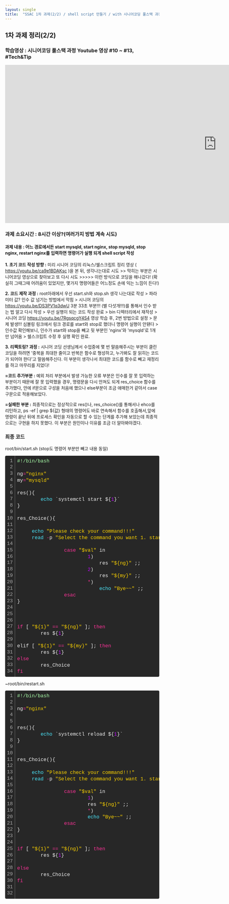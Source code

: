 ```yaml
---
layout: single
title:  "SSAC 1차 과제(2/2) / shell script 만들기 / with 시니어코딩 풀스택 과정 Youtube"
---
```



## 1차 과제 정리(2/2) ##
### 학습영상 : 시니어코딩 풀스택 과정 Youtube 영상 #10 ~ #13, #Tech&Tip ###
<iframe width="1380" height="516" src="https://www.youtube.com/embed/ca9e1BDAKsc?list=PLEOnZ6GeucBVj0V5JFQx_6XBbZrrynzMh" title="YouTube video player" frameborder="0" allow="accelerometer; autoplay; clipboard-write; encrypted-media; gyroscope; picture-in-picture" allowfullscreen></iframe>


### 과제 소요시간 : 8시간 이상?(여러가지 방법 계속 시도) ### 

#### 과제 내용 : 어느 경로에서든 start mysqld, start nginx, stop mysqld, stop nginx, restart nginx를 입력하면 명령어가 실행 되게 shell script 작성

**1. 초기 코드 작성 방향 :** 미리 시니어 코딩의 리눅스/쉘스크립트 정리 영상 ( <https://youtu.be/ca9e1BDAKsc> )을 본 뒤, 생각나는대로 시도 >> 막히는 부분은 시니어코딩 영상으로 찾아보고 또 다시 시도 >>>>> 이런 방식으로 코딩을 해나갔다! (확실히 그때그때 어려움이 있었지만, 몇가지 명령어들은 어느정도 손에 익는 느낌이 든다!)

**2. 코드 제작 과정 :** root아래에서 우선 start.sh와 stop.sh 생각 나는대로 작성 > 파라미터 값? 인수 값 넘기는 방법에서 막힘 > 시니어 코딩의 <https://youtu.be/DS3PV1q3dwU> 3분 33초 부분!!! (별 다섯개!!!)를 통해서 인수 받는 법 알고 다시 작성 > 우선 실행이 되는 코드 작성 완료 > bin 디렉터리에서 재작성 >   시니어 코딩 <https://youtu.be/7RgsqcgY4S4> 영상 학습 후, 2번 방법으로 설정 >  문제 발생!!! 심볼링 링크에서 링크 경로를 start와 stop로 했더니 명령어 실행이 안됀다 > 인수값 확인해보니, 인수가 start와 stop을 빼고 뒷 부분인 'nginx'와 'mysqld'로 1개만 넘어옴 > 쉘스크립트 수정 후 실행 확인 완료.

**3. 리팩토링? 과정 :**  시니어 코딩 선생님께서 수업중에 몇 번 말씀해주시는 부분이 클린 코딩을 하려면 '중복을 최대한 줄이고 반복은 함수로 형성하고, 누가봐도 잘 읽히는 코드가 되어야 한다'고 말씀해주신다. 이 부분이 생각나서 최대한 코드를 함수로 빼고 재정리를 하고 마무리를 지었다! 

**=코드 추가부분 :**  예외 처리 부분에서 발생 가능한 오류 부분은 인수를 잘 못 입력하는 부분이기 때문에 잘 못 입력했을 경우, 명령문을 다시 안쳐도 되게 res_choice 함수를 추가했다, 안에 if문으로 구성을 처음에 했으나 else부분이 조금 애매한거 같아서 case구문으로 적용해보았다. 

**=실패한 부분 :** 최종적으로는 정상적으로 res()나, res_choice()를 통해서나 ehco를 리턴하고, ps -ef | grep ${값} 형태의 명령어도 바로 연속해서 함수를 호출해서,앞에 명령이 끝난 뒤에 프로세스 확인을 자동으로 할 수 있는 단계를 추가해 보았는데 최종적으로는 구현을 하지 못했다. 이 부분은 원인이나 이유를 조금 더 알아봐야겠다.
    


### 최종 코드 ###
 root/bin/start.sh (stop도 명령어 부분만 빼고 내용 동일)
 <div class="colorscripter-code" style="color:#f0f0f0;font-family:Consolas, 'Liberation Mono', Menlo, Courier, monospace !important; position:relative !important;overflow:auto"><table class="colorscripter-code-table" style="margin:0;padding:0;border:none;background-color:#272727;border-radius:4px;" cellspacing="0" cellpadding="0"><tr><td style="padding:6px;border-right:2px solid #4f4f4f"><div style="margin:0;padding:0;word-break:normal;text-align:right;color:#aaa;font-family:Consolas, 'Liberation Mono', Menlo, Courier, monospace !important;line-height:130%"><div style="line-height:130%">1</div><div style="line-height:130%">2</div><div style="line-height:130%">3</div><div style="line-height:130%">4</div><div style="line-height:130%">5</div><div style="line-height:130%">6</div><div style="line-height:130%">7</div><div style="line-height:130%">8</div><div style="line-height:130%">9</div><div style="line-height:130%">10</div><div style="line-height:130%">11</div><div style="line-height:130%">12</div><div style="line-height:130%">13</div><div style="line-height:130%">14</div><div style="line-height:130%">15</div><div style="line-height:130%">16</div><div style="line-height:130%">17</div><div style="line-height:130%">18</div><div style="line-height:130%">19</div><div style="line-height:130%">20</div><div style="line-height:130%">21</div><div style="line-height:130%">22</div><div style="line-height:130%">23</div><div style="line-height:130%">24</div><div style="line-height:130%">25</div><div style="line-height:130%">26</div><div style="line-height:130%">27</div><div style="line-height:130%">28</div><div style="line-height:130%">29</div><div style="line-height:130%">30</div><div style="line-height:130%">31</div><div style="line-height:130%">32</div><div style="line-height:130%">33</div><div style="line-height:130%">34</div></div></td><td style="padding:6px 0;text-align:left"><div style="margin:0;padding:0;color:#f0f0f0;font-family:Consolas, 'Liberation Mono', Menlo, Courier, monospace !important;line-height:130%"><div style="padding:0 6px; white-space:pre; line-height:130%"><span style="color:#aaffaa">#!/bin/bash</span></div><div style="padding:0 6px; white-space:pre; line-height:130%">&nbsp;</div><div style="padding:0 6px; white-space:pre; line-height:130%">ng<span style="color:#0086b3"></span><span style="color:#ff3399">=</span><span style="color:#ffd500">"nginx"</span></div><div style="padding:0 6px; white-space:pre; line-height:130%">my<span style="color:#0086b3"></span><span style="color:#ff3399">=</span><span style="color:#ffd500">"mysqld"</span></div><div style="padding:0 6px; white-space:pre; line-height:130%">&nbsp;</div><div style="padding:0 6px; white-space:pre; line-height:130%">res(){</div><div style="padding:0 6px; white-space:pre; line-height:130%">&nbsp;&nbsp;&nbsp;&nbsp;&nbsp;&nbsp;&nbsp;&nbsp;<span style="color:#4be6fa">echo</span>&nbsp;`systemctl&nbsp;start&nbsp;${<span style="color:#c10aff">1</span>}`</div><div style="padding:0 6px; white-space:pre; line-height:130%">}</div><div style="padding:0 6px; white-space:pre; line-height:130%">&nbsp;</div><div style="padding:0 6px; white-space:pre; line-height:130%">res_Choice(){</div><div style="padding:0 6px; white-space:pre; line-height:130%">&nbsp;</div><div style="padding:0 6px; white-space:pre; line-height:130%">&nbsp;&nbsp;&nbsp;&nbsp;&nbsp;<span style="color:#4be6fa">echo</span>&nbsp;<span style="color:#ffd500">"Please&nbsp;check&nbsp;your&nbsp;command!!!"</span></div><div style="padding:0 6px; white-space:pre; line-height:130%">&nbsp;&nbsp;&nbsp;&nbsp;&nbsp;<span style="color:#4be6fa">read</span>&nbsp;<span style="color:#0086b3"></span><span style="color:#ff3399">-</span>p&nbsp;<span style="color:#ffd500">"Select&nbsp;the&nbsp;command&nbsp;you&nbsp;want&nbsp;1.&nbsp;start&nbsp;${ng}&nbsp;2.&nbsp;start&nbsp;${my}&nbsp;3.&nbsp;exit&nbsp;&gt;&gt;&gt;&gt;&gt;&nbsp;&nbsp;&nbsp;"</span>&nbsp;val</div><div style="padding:0 6px; white-space:pre; line-height:130%">&nbsp;</div><div style="padding:0 6px; white-space:pre; line-height:130%">&nbsp;&nbsp;&nbsp;&nbsp;&nbsp;&nbsp;&nbsp;&nbsp;&nbsp;&nbsp;&nbsp;&nbsp;&nbsp;&nbsp;&nbsp;&nbsp;<span style="color:#ff3399">case</span>&nbsp;<span style="color:#ffd500">"$val"</span>&nbsp;in</div><div style="padding:0 6px; white-space:pre; line-height:130%">&nbsp;&nbsp;&nbsp;&nbsp;&nbsp;&nbsp;&nbsp;&nbsp;&nbsp;&nbsp;&nbsp;&nbsp;&nbsp;&nbsp;&nbsp;&nbsp;&nbsp;&nbsp;&nbsp;&nbsp;&nbsp;&nbsp;&nbsp;&nbsp;<span style="color:#c10aff">1</span>)</div><div style="padding:0 6px; white-space:pre; line-height:130%">&nbsp;&nbsp;&nbsp;&nbsp;&nbsp;&nbsp;&nbsp;&nbsp;&nbsp;&nbsp;&nbsp;&nbsp;&nbsp;&nbsp;&nbsp;&nbsp;&nbsp;&nbsp;&nbsp;&nbsp;&nbsp;&nbsp;&nbsp;&nbsp;&nbsp;&nbsp;&nbsp;&nbsp;res&nbsp;<span style="color:#ffd500">"${ng}"</span>&nbsp;;;</div><div style="padding:0 6px; white-space:pre; line-height:130%">&nbsp;&nbsp;&nbsp;&nbsp;&nbsp;&nbsp;&nbsp;&nbsp;&nbsp;&nbsp;&nbsp;&nbsp;&nbsp;&nbsp;&nbsp;&nbsp;&nbsp;&nbsp;&nbsp;&nbsp;&nbsp;&nbsp;&nbsp;&nbsp;<span style="color:#c10aff">2</span>)</div><div style="padding:0 6px; white-space:pre; line-height:130%">&nbsp;&nbsp;&nbsp;&nbsp;&nbsp;&nbsp;&nbsp;&nbsp;&nbsp;&nbsp;&nbsp;&nbsp;&nbsp;&nbsp;&nbsp;&nbsp;&nbsp;&nbsp;&nbsp;&nbsp;&nbsp;&nbsp;&nbsp;&nbsp;&nbsp;&nbsp;&nbsp;&nbsp;res&nbsp;<span style="color:#ffd500">"${my}"</span>&nbsp;;;</div><div style="padding:0 6px; white-space:pre; line-height:130%">&nbsp;&nbsp;&nbsp;&nbsp;&nbsp;&nbsp;&nbsp;&nbsp;&nbsp;&nbsp;&nbsp;&nbsp;&nbsp;&nbsp;&nbsp;&nbsp;&nbsp;&nbsp;&nbsp;&nbsp;&nbsp;&nbsp;&nbsp;&nbsp;<span style="color:#0086b3"></span><span style="color:#ff3399">*</span>)</div><div style="padding:0 6px; white-space:pre; line-height:130%">&nbsp;&nbsp;&nbsp;&nbsp;&nbsp;&nbsp;&nbsp;&nbsp;&nbsp;&nbsp;&nbsp;&nbsp;&nbsp;&nbsp;&nbsp;&nbsp;&nbsp;&nbsp;&nbsp;&nbsp;&nbsp;&nbsp;&nbsp;&nbsp;&nbsp;&nbsp;&nbsp;&nbsp;<span style="color:#4be6fa">echo</span>&nbsp;<span style="color:#ffd500">"Bye~~"</span>&nbsp;;;</div><div style="padding:0 6px; white-space:pre; line-height:130%">&nbsp;&nbsp;&nbsp;&nbsp;&nbsp;&nbsp;&nbsp;&nbsp;&nbsp;&nbsp;&nbsp;&nbsp;&nbsp;&nbsp;&nbsp;&nbsp;<span style="color:#ff3399">esac</span></div><div style="padding:0 6px; white-space:pre; line-height:130%">}</div><div style="padding:0 6px; white-space:pre; line-height:130%">&nbsp;</div><div style="padding:0 6px; white-space:pre; line-height:130%">&nbsp;</div><div style="padding:0 6px; white-space:pre; line-height:130%">&nbsp;</div><div style="padding:0 6px; white-space:pre; line-height:130%"><span style="color:#ff3399">if</span>&nbsp;[&nbsp;<span style="color:#ffd500">"${1}"</span>&nbsp;<span style="color:#0086b3"></span><span style="color:#ff3399">=</span><span style="color:#0086b3"></span><span style="color:#ff3399">=</span>&nbsp;<span style="color:#ffd500">"${ng}"</span>&nbsp;];&nbsp;<span style="color:#ff3399">then</span></div><div style="padding:0 6px; white-space:pre; line-height:130%">&nbsp;&nbsp;&nbsp;&nbsp;&nbsp;&nbsp;&nbsp;&nbsp;res&nbsp;${<span style="color:#c10aff">1</span>}</div><div style="padding:0 6px; white-space:pre; line-height:130%">&nbsp;</div><div style="padding:0 6px; white-space:pre; line-height:130%">elif&nbsp;[&nbsp;<span style="color:#ffd500">"${1}"</span>&nbsp;<span style="color:#0086b3"></span><span style="color:#ff3399">=</span><span style="color:#0086b3"></span><span style="color:#ff3399">=</span>&nbsp;<span style="color:#ffd500">"${my}"</span>&nbsp;];&nbsp;<span style="color:#ff3399">then</span></div><div style="padding:0 6px; white-space:pre; line-height:130%">&nbsp;&nbsp;&nbsp;&nbsp;&nbsp;&nbsp;&nbsp;&nbsp;res&nbsp;${<span style="color:#c10aff">1</span>}</div><div style="padding:0 6px; white-space:pre; line-height:130%"><span style="color:#ff3399">else</span></div><div style="padding:0 6px; white-space:pre; line-height:130%">&nbsp;&nbsp;&nbsp;&nbsp;&nbsp;&nbsp;&nbsp;&nbsp;res_Choice</div><div style="padding:0 6px; white-space:pre; line-height:130%"><span style="color:#ff3399">fi</span></div></div><div style="text-align:right;margin-top:-13px;margin-right:5px;font-size:9px;font-style:italic"><a href="http://colorscripter.com/info#e" target="_blank" style="color:#4f4f4ftext-decoration:none">Colored by Color Scripter</a></div></td><td style="vertical-align:bottom;padding:0 2px 4px 0"><a href="http://colorscripter.com/info#e" target="_blank" style="text-decoration:none;color:white"><span style="font-size:9px;word-break:normal;background-color:#4f4f4f;color:white;border-radius:10px;padding:1px">cs</span></a></td></tr></table></div>


~root/bin/restart.sh 

<div class="colorscripter-code" style="color:#f0f0f0;font-family:Consolas, 'Liberation Mono', Menlo, Courier, monospace !important; position:relative !important;overflow:auto"><table class="colorscripter-code-table" style="margin:0;padding:0;border:none;background-color:#272727;border-radius:4px;" cellspacing="0" cellpadding="0"><tr><td style="padding:6px;border-right:2px solid #4f4f4f"><div style="margin:0;padding:0;word-break:normal;text-align:right;color:#aaa;font-family:Consolas, 'Liberation Mono', Menlo, Courier, monospace !important;line-height:130%"><div style="line-height:130%">1</div><div style="line-height:130%">2</div><div style="line-height:130%">3</div><div style="line-height:130%">4</div><div style="line-height:130%">5</div><div style="line-height:130%">6</div><div style="line-height:130%">7</div><div style="line-height:130%">8</div><div style="line-height:130%">9</div><div style="line-height:130%">10</div><div style="line-height:130%">11</div><div style="line-height:130%">12</div><div style="line-height:130%">13</div><div style="line-height:130%">14</div><div style="line-height:130%">15</div><div style="line-height:130%">16</div><div style="line-height:130%">17</div><div style="line-height:130%">18</div><div style="line-height:130%">19</div><div style="line-height:130%">20</div><div style="line-height:130%">21</div><div style="line-height:130%">22</div><div style="line-height:130%">23</div><div style="line-height:130%">24</div><div style="line-height:130%">25</div><div style="line-height:130%">26</div><div style="line-height:130%">27</div><div style="line-height:130%">28</div><div style="line-height:130%">29</div><div style="line-height:130%">30</div><div style="line-height:130%">31</div><div style="line-height:130%">32</div></div></td><td style="padding:6px 0;text-align:left"><div style="margin:0;padding:0;color:#f0f0f0;font-family:Consolas, 'Liberation Mono', Menlo, Courier, monospace !important;line-height:130%"><div style="padding:0 6px; white-space:pre; line-height:130%"><span style="color:#aaffaa">#!/bin/bash</span></div><div style="padding:0 6px; white-space:pre; line-height:130%">&nbsp;</div><div style="padding:0 6px; white-space:pre; line-height:130%">ng<span style="color:#0086b3"></span><span style="color:#ff3399">=</span><span style="color:#ffd500">"nginx"</span></div><div style="padding:0 6px; white-space:pre; line-height:130%">&nbsp;</div><div style="padding:0 6px; white-space:pre; line-height:130%">&nbsp;</div><div style="padding:0 6px; white-space:pre; line-height:130%">res(){</div><div style="padding:0 6px; white-space:pre; line-height:130%">&nbsp;&nbsp;&nbsp;&nbsp;&nbsp;&nbsp;&nbsp;&nbsp;<span style="color:#4be6fa">echo</span>&nbsp;`systemctl&nbsp;reload&nbsp;${<span style="color:#c10aff">1</span>}`</div><div style="padding:0 6px; white-space:pre; line-height:130%">}</div><div style="padding:0 6px; white-space:pre; line-height:130%">&nbsp;</div><div style="padding:0 6px; white-space:pre; line-height:130%">&nbsp;</div><div style="padding:0 6px; white-space:pre; line-height:130%">res_Choice(){</div><div style="padding:0 6px; white-space:pre; line-height:130%">&nbsp;</div><div style="padding:0 6px; white-space:pre; line-height:130%">&nbsp;&nbsp;&nbsp;&nbsp;&nbsp;<span style="color:#4be6fa">echo</span>&nbsp;<span style="color:#ffd500">"Please&nbsp;check&nbsp;your&nbsp;command!!!"</span></div><div style="padding:0 6px; white-space:pre; line-height:130%">&nbsp;&nbsp;&nbsp;&nbsp;&nbsp;<span style="color:#4be6fa">read</span>&nbsp;<span style="color:#0086b3"></span><span style="color:#ff3399">-</span>p&nbsp;<span style="color:#ffd500">"Select&nbsp;the&nbsp;command&nbsp;you&nbsp;want&nbsp;1.&nbsp;start&nbsp;${ng}&nbsp;2.&nbsp;exit&nbsp;&gt;&gt;&gt;&gt;&gt;&nbsp;&nbsp;&nbsp;"</span>&nbsp;val</div><div style="padding:0 6px; white-space:pre; line-height:130%">&nbsp;</div><div style="padding:0 6px; white-space:pre; line-height:130%">&nbsp;&nbsp;&nbsp;&nbsp;&nbsp;&nbsp;&nbsp;&nbsp;&nbsp;&nbsp;&nbsp;&nbsp;&nbsp;&nbsp;&nbsp;&nbsp;<span style="color:#ff3399">case</span>&nbsp;<span style="color:#ffd500">"$val"</span>&nbsp;in</div><div style="padding:0 6px; white-space:pre; line-height:130%">&nbsp;&nbsp;&nbsp;&nbsp;&nbsp;&nbsp;&nbsp;&nbsp;&nbsp;&nbsp;&nbsp;&nbsp;&nbsp;&nbsp;&nbsp;&nbsp;&nbsp;&nbsp;&nbsp;&nbsp;&nbsp;&nbsp;&nbsp;&nbsp;<span style="color:#c10aff">1</span>)</div><div style="padding:0 6px; white-space:pre; line-height:130%">&nbsp;&nbsp;&nbsp;&nbsp;&nbsp;&nbsp;&nbsp;&nbsp;&nbsp;&nbsp;&nbsp;&nbsp;&nbsp;&nbsp;&nbsp;&nbsp;&nbsp;&nbsp;&nbsp;&nbsp;&nbsp;&nbsp;&nbsp;&nbsp;res&nbsp;<span style="color:#ffd500">"${ng}"</span>&nbsp;;;</div><div style="padding:0 6px; white-space:pre; line-height:130%">&nbsp;&nbsp;&nbsp;&nbsp;&nbsp;&nbsp;&nbsp;&nbsp;&nbsp;&nbsp;&nbsp;&nbsp;&nbsp;&nbsp;&nbsp;&nbsp;&nbsp;&nbsp;&nbsp;&nbsp;&nbsp;&nbsp;&nbsp;&nbsp;<span style="color:#0086b3"></span><span style="color:#ff3399">*</span>)</div><div style="padding:0 6px; white-space:pre; line-height:130%">&nbsp;&nbsp;&nbsp;&nbsp;&nbsp;&nbsp;&nbsp;&nbsp;&nbsp;&nbsp;&nbsp;&nbsp;&nbsp;&nbsp;&nbsp;&nbsp;&nbsp;&nbsp;&nbsp;&nbsp;&nbsp;&nbsp;&nbsp;&nbsp;<span style="color:#4be6fa">echo</span>&nbsp;<span style="color:#ffd500">"Bye~~"</span>&nbsp;;;</div><div style="padding:0 6px; white-space:pre; line-height:130%">&nbsp;&nbsp;&nbsp;&nbsp;&nbsp;&nbsp;&nbsp;&nbsp;&nbsp;&nbsp;&nbsp;&nbsp;&nbsp;&nbsp;&nbsp;&nbsp;<span style="color:#ff3399">esac</span></div><div style="padding:0 6px; white-space:pre; line-height:130%">}</div><div style="padding:0 6px; white-space:pre; line-height:130%">&nbsp;</div><div style="padding:0 6px; white-space:pre; line-height:130%">&nbsp;</div><div style="padding:0 6px; white-space:pre; line-height:130%"><span style="color:#ff3399">if</span>&nbsp;[&nbsp;<span style="color:#ffd500">"${1}"</span>&nbsp;<span style="color:#0086b3"></span><span style="color:#ff3399">=</span><span style="color:#0086b3"></span><span style="color:#ff3399">=</span>&nbsp;<span style="color:#ffd500">"${ng}"</span>&nbsp;];&nbsp;<span style="color:#ff3399">then</span></div><div style="padding:0 6px; white-space:pre; line-height:130%">&nbsp;&nbsp;&nbsp;&nbsp;&nbsp;&nbsp;&nbsp;&nbsp;res&nbsp;${<span style="color:#c10aff">1</span>}</div><div style="padding:0 6px; white-space:pre; line-height:130%">&nbsp;</div><div style="padding:0 6px; white-space:pre; line-height:130%"><span style="color:#ff3399">else</span></div><div style="padding:0 6px; white-space:pre; line-height:130%">&nbsp;&nbsp;&nbsp;&nbsp;&nbsp;&nbsp;&nbsp;&nbsp;res_Choice</div><div style="padding:0 6px; white-space:pre; line-height:130%"><span style="color:#ff3399">fi</span></div><div style="padding:0 6px; white-space:pre; line-height:130%">&nbsp;</div><div style="padding:0 6px; white-space:pre; line-height:130%">&nbsp;</div></div><div style="text-align:right;margin-top:-13px;margin-right:5px;font-size:9px;font-style:italic"><a href="http://colorscripter.com/info#e" target="_blank" style="color:#4f4f4ftext-decoration:none">Colored by Color Scripter</a></div></td><td style="vertical-align:bottom;padding:0 2px 4px 0"><a href="http://colorscripter.com/info#e" target="_blank" style="text-decoration:none;color:white"><span style="font-size:9px;word-break:normal;background-color:#4f4f4f;color:white;border-radius:10px;padding:1px">cs</span></a></td></tr></table></div>


